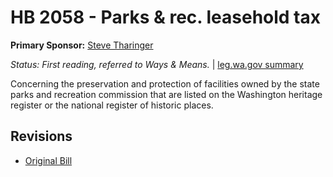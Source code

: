 # HB 2058 - Parks & rec. leasehold tax
**Primary Sponsor:** [Steve Tharinger](/person/leg/steve.tharinger.md)

*Status: First reading, referred to Ways & Means.* | [leg.wa.gov summary](https://app.leg.wa.gov/billsummary?BillNumber=2058&Year=2021)

Concerning the preservation and protection of facilities owned by the state parks and recreation commission that are listed on the Washington heritage register or the national register of historic places.

## Revisions
* [Original Bill](1/)